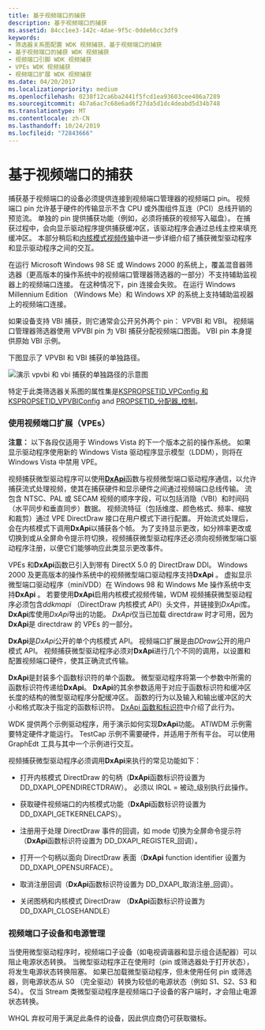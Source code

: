 ```yaml
---
title: 基于视频端口的捕获
description: 基于视频端口的捕获
ms.assetid: 84cc1ee3-142c-4dae-9f5c-0dde66cc3df9
keywords:
- 筛选器关系图配置 WDK 视频捕获、基于视频端口的捕获
- 基于视频端口的捕获 WDK 视频捕获
- 视频端口引脚 WDK 视频捕获
- VPEs WDK 视频捕获
- 视频端口扩展 WDK 视频捕获
ms.date: 04/20/2017
ms.localizationpriority: medium
ms.openlocfilehash: 0238f12ca6ba2441f5fcd1ea93603cee406a7289
ms.sourcegitcommit: 4b7a6ac7c68e6ad6f27da5d1dc4deabd5d34b748
ms.translationtype: MT
ms.contentlocale: zh-CN
ms.lasthandoff: 10/24/2019
ms.locfileid: "72843666"
---
```

# <a name="video-port-based-capture"></a>基于视频端口的捕获


捕获基于视频端口的设备必须提供连接到视频端口管理器的视频端口 pin。 视频端口 pin 允许基于硬件的传输显示不含 CPU 或外围组件互连（PCI）总线开销的预览流。 单独的 pin 提供捕获功能（例如，必须将捕获的视频写入磁盘）。 在捕获过程中，会向显示驱动程序提供捕获缓冲区，该驱动程序会通过总线主控来填充缓冲区。 本部分稍后和[内核模式视频传输](https://docs.microsoft.com/windows-hardware/drivers/display/kernel-mode-video-transport)中进一步详细介绍了捕获微型驱动程序和显示驱动程序之间的交互。

在运行 Microsoft Windows 98 SE 或 Windows 2000 的系统上，覆盖混音器筛选器（更高版本的操作系统中的视频端口管理器筛选器的一部分）不支持辅助监视器上的视频端口连接。 在这种情况下，pin 连接会失败。 在运行 Windows Millennium Edition （Windows Me）和 Windows XP 的系统上支持辅助监视器上的视频端口连接。

如果设备支持 VBI 捕获，则它通常会公开另外两个 pin： VPVBI 和 VBI。 视频端口管理器筛选器使用 VPVBI pin 为 VBI 捕获分配视频端口图面。 VBI pin 本身提供原始 VBI 示例。

下图显示了 VPVBI 和 VBI 捕获的单独路径。

![演示 vpvbi 和 vbi 捕获的单独路径的示意图](images/video-port-capture.gif)

特定于此类筛选器关系图的属性集是[KSPROPSETID\_VPConfig 和 KSPROPSETID\_VPVBIConfig](https://docs.microsoft.com/windows-hardware/drivers/stream/kspropsetid-vpconfig-and-kspropsetid-vpvbiconfig) and [PROPSETID\_分配器\_控制](https://docs.microsoft.com/windows-hardware/drivers/stream/propsetid-allocator-control)。

### <a name="using-the-video-port-extensions-vpes"></a>使用视频端口扩展（VPEs）

**注意：** 以下各段仅适用于 Windows Vista 的下一个版本之前的操作系统。 如果显示驱动程序使用新的 Windows Vista 驱动程序显示模型（LDDM），则将在 Windows Vista 中禁用 VPE。

视频捕获微型驱动程序可以使用[**DxApi**](https://docs.microsoft.com/windows-hardware/drivers/ddi/dxapi/nf-dxapi-dxapi)函数与视频微型端口驱动程序通信，以允许捕获流式处理视频，使其在捕获硬件和显示硬件之间通过视频端口总线传输。 流包含 NTSC、PAL 或 SECAM 视频的顺序字段，可以包括消隐（VBI）和时间码（水平同步和垂直同步）数据。 视频流特征（包括维度、颜色格式、频率、缩放和裁剪）通过 VPE DirectDraw 接口在用户模式下进行配置。 开始流式处理后，会在内核模式下调用**DxApi**以捕获各个帧。 为了支持显示更改，如分辨率更改或切换到或从全屏命令提示符切换，视频捕获微型驱动程序还必须向视频微型端口驱动程序注册，以便它们能够响应此类显示更改事件。

VPEs 和**DxApi**函数已引入到带有 DirectX 5.0 的 DirectDraw DDI。 Windows 2000 及更高版本的操作系统中的视频微型端口驱动程序支持**DxApi** 。 虚拟显示微型端口驱动程序（miniVDD）在 Windows 98 和 Windows Me 操作系统中支持**DxApi** 。 若要使用**DxApi**启用内核模式视频传输，WDM 视频捕获微型驱动程序必须包含*ddkmapi* （DirectDraw 内核模式 API）头文件，并链接到*DxApi*库。 **DxApi**库使用*DxApi*导出的功能。 *DxApi*仅当已加载 directdraw 时才可用，因为**DxApi**是 directdraw 的 VPEs 的一部分。

**DxApi**是*DxApi*公开的单个内核模式 API。 视频端口扩展是由*DDraw*公开的用户模式 API。 视频捕获微型驱动程序必须对**DxApi**进行几个不同的调用，以设置和配置视频端口硬件，使其正确流式传输。

**DxApi**是封装多个函数标识符的单个函数。 微型驱动程序将第一个参数中所需的函数标识符传递给**DxApi**。 **DxApi**的其余参数适用于对应于函数标识符和缓冲区长度的结构的微型驱动程序分配缓冲区。 函数的行为以及输入和输出缓冲区的大小和格式取决于指定的函数标识符。 [DxApi 函数和标识符](https://docs.microsoft.com/windows-hardware/drivers/ddi/index)中介绍了此行为。

WDK 提供两个示例驱动程序，用于演示如何实现**DxApi**功能。 ATIWDM 示例需要特定硬件才能运行。 TestCap 示例不需要硬件，并适用于所有平台。 可以使用 GraphEdt 工具与其中一个示例进行交互。

视频捕获微型驱动程序必须调用**DxApi**来执行的常见功能如下：

-   打开内核模式 DirectDraw 的句柄（**DxApi**函数标识符设置为 DD\_DXAPI\_OPENDIRECTDRAW）。 必须以 IRQL = 被动\_级别执行此操作。

-   获取硬件视频端口的内核模式功能（**DxApi**函数标识符设置为 DD\_DXAPI\_GETKERNELCAPS）。

-   注册用于处理 DirectDraw 事件的回调，如 mode 切换为全屏命令提示符（**DxApi**函数标识符设置为 DD\_DXAPI\_REGISTER\_回调）。

-   打开一个句柄以面向 DirectDraw 表面（**DxApi** function identifier 设置为 DD\_DXAPI\_OPENSURFACE）。

-   取消注册回调（**DxApi**函数标识符设置为 DD\_DXAPI\_取消注册\_回调）。

-   关闭图柄和内核模式 DirectDraw （**DxApi**函数标识符设置为 DD\_DXAPI\_CLOSEHANDLE）

### <a name="video-port-child-devices-and-power-management"></a>视频端口子设备和电源管理

当使用微型驱动程序时，视频端口子设备（如电视调谐器和显示组合适配器）可以阻止电源状态转换。 当微型驱动程序正在使用时（pin 或筛选器处于打开状态），将发生电源状态转换阻塞。 如果已加载微型驱动程序，但未使用任何 pin 或筛选器，则电源状态从 S0 （完全驱动）转换为较低的电源状态（例如 S1、S2、S3 和 S4）。 仅当 Stream 类微型驱动程序是视频端口子设备的客户端时，才会阻止电源状态转换。

WHQL 弃权可用于满足此条件的设备，因此供应商仍可获取徽标。

 

 




